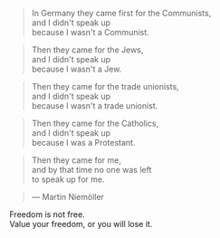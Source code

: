 > In Germany they came first for the Communists,  
and I didn't speak up  
because I wasn't a Communist.

> Then they came for the Jews,  
and I didn't speak up  
because I wasn't a Jew.

> Then they came for the trade unionists,  
and I didn't speak up  
because I wasn't a trade unionist.

> Then they came for the Catholics,  
and I didn't speak up  
because I was a Protestant.

> Then they came for me,  
and by that time no one was left  
to speak up for me.

> ― Martin Niemöller

Freedom is not free.  
Value your freedom, or you will lose it.